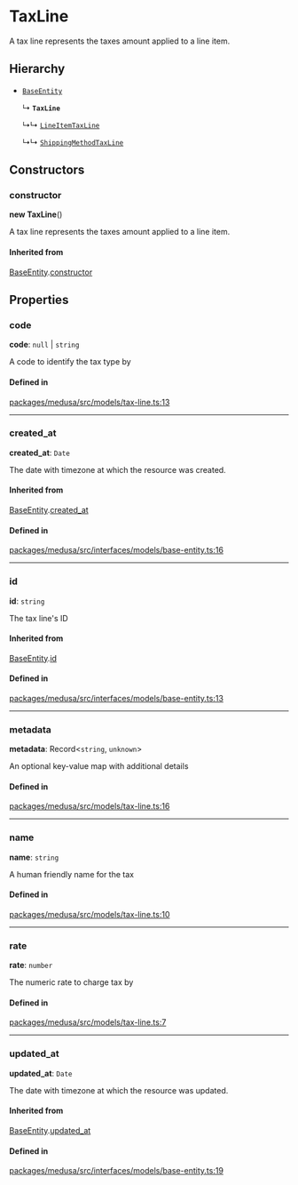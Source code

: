 # TaxLine

A tax line represents the taxes amount applied to a line item.

## Hierarchy

- [`BaseEntity`](BaseEntity.md)

  ↳ **`TaxLine`**

  ↳↳ [`LineItemTaxLine`](LineItemTaxLine.md)

  ↳↳ [`ShippingMethodTaxLine`](ShippingMethodTaxLine.md)

## Constructors

### constructor

**new TaxLine**()

A tax line represents the taxes amount applied to a line item.

#### Inherited from

[BaseEntity](BaseEntity.md).[constructor](BaseEntity.md#constructor)

## Properties

### code

 **code**: ``null`` \| `string`

A code to identify the tax type by

#### Defined in

[packages/medusa/src/models/tax-line.ts:13](https://github.com/medusajs/medusa/blob/e39010127/packages/medusa/src/models/tax-line.ts#L13)

___

### created\_at

 **created\_at**: `Date`

The date with timezone at which the resource was created.

#### Inherited from

[BaseEntity](BaseEntity.md).[created_at](BaseEntity.md#created_at)

#### Defined in

[packages/medusa/src/interfaces/models/base-entity.ts:16](https://github.com/medusajs/medusa/blob/e39010127/packages/medusa/src/interfaces/models/base-entity.ts#L16)

___

### id

 **id**: `string`

The tax line's ID

#### Inherited from

[BaseEntity](BaseEntity.md).[id](BaseEntity.md#id)

#### Defined in

[packages/medusa/src/interfaces/models/base-entity.ts:13](https://github.com/medusajs/medusa/blob/e39010127/packages/medusa/src/interfaces/models/base-entity.ts#L13)

___

### metadata

 **metadata**: Record<`string`, `unknown`\>

An optional key-value map with additional details

#### Defined in

[packages/medusa/src/models/tax-line.ts:16](https://github.com/medusajs/medusa/blob/e39010127/packages/medusa/src/models/tax-line.ts#L16)

___

### name

 **name**: `string`

A human friendly name for the tax

#### Defined in

[packages/medusa/src/models/tax-line.ts:10](https://github.com/medusajs/medusa/blob/e39010127/packages/medusa/src/models/tax-line.ts#L10)

___

### rate

 **rate**: `number`

The numeric rate to charge tax by

#### Defined in

[packages/medusa/src/models/tax-line.ts:7](https://github.com/medusajs/medusa/blob/e39010127/packages/medusa/src/models/tax-line.ts#L7)

___

### updated\_at

 **updated\_at**: `Date`

The date with timezone at which the resource was updated.

#### Inherited from

[BaseEntity](BaseEntity.md).[updated_at](BaseEntity.md#updated_at)

#### Defined in

[packages/medusa/src/interfaces/models/base-entity.ts:19](https://github.com/medusajs/medusa/blob/e39010127/packages/medusa/src/interfaces/models/base-entity.ts#L19)
